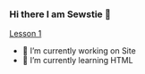 ### Hi there I am Sewstie 👋

[Lesson 1](https://github.com/sewstie/sewstie/tree/main/lesson_12)

- 🔭 I’m currently working on Site
- 🌱 I’m currently learning HTML

